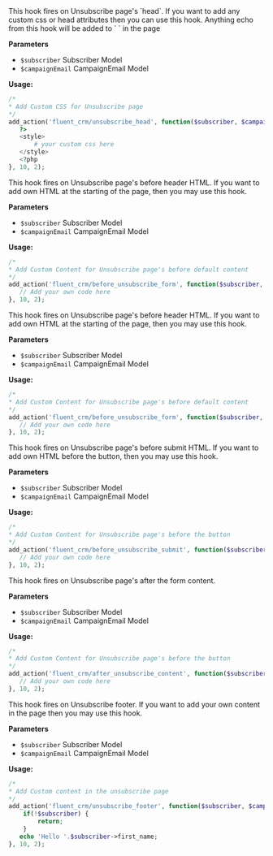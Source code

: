 <explain-block title="fluent_crm/unsubscribe_head">
This hook fires on Unsubscribe page's `head`. If you want to add any custom css or head attributes then you can use this hook.
Anything echo from this hook will be added to `<head> </head>` in the page

**Parameters**
- `$subscriber` Subscriber Model
- `$campaignEmail` CampaignEmail Model

**Usage:**
```php 
/*
* Add Custom CSS for Unsubscribe page
*/
add_action('fluent_crm/unsubscribe_head', function($subscriber, $campaignEmail) {
   ?>
   <style>
       # your custom css here
   </style>
   <?php
}, 10, 2);
```
</explain-block>

<explain-block title="fluent_crm/before_unsubscribe_form">
This hook fires on Unsubscribe page's before header HTML. If you want to add own HTML at the starting of the page, then you may use this hook.

**Parameters**
- `$subscriber` Subscriber Model
- `$campaignEmail` CampaignEmail Model

**Usage:**
```php 
/*
* Add Custom Content for Unsubscribe page's before default content
*/
add_action('fluent_crm/before_unsubscribe_form', function($subscriber, $campaignEmail) {
   // Add your own code here
}, 10, 2);
```
</explain-block>

<explain-block title="fluent_crm/before_unsubscribe_form">
This hook fires on Unsubscribe page's before header HTML. If you want to add own HTML at the starting of the page, then you may use this hook.

**Parameters**
- `$subscriber` Subscriber Model
- `$campaignEmail` CampaignEmail Model

**Usage:**
```php 
/*
* Add Custom Content for Unsubscribe page's before default content
*/
add_action('fluent_crm/before_unsubscribe_form', function($subscriber, $campaignEmail) {
   // Add your own code here
}, 10, 2);
```
</explain-block>

<explain-block title="fluent_crm/before_unsubscribe_submit">
This hook fires on Unsubscribe page's before submit HTML. If you want to add own HTML before the button, then you may use this hook.

**Parameters**
- `$subscriber` Subscriber Model
- `$campaignEmail` CampaignEmail Model

**Usage:**
```php 
/*
* Add Custom Content for Unsubscribe page's before the button
*/
add_action('fluent_crm/before_unsubscribe_submit', function($subscriber, $campaignEmail) {
   // Add your own code here
}, 10, 2);
```
</explain-block>

<explain-block title="fluent_crm/after_unsubscribe_content">
This hook fires on Unsubscribe page's after the form content.

**Parameters**
- `$subscriber` Subscriber Model
- `$campaignEmail` CampaignEmail Model

**Usage:**
```php 
/*
* Add Custom Content for Unsubscribe page's before the button
*/
add_action('fluent_crm/after_unsubscribe_content', function($subscriber, $campaignEmail) {
   // Add your own code here
}, 10, 2);
```
</explain-block>

<explain-block title="fluent_crm/unsubscribe_footer">
This hook fires on Unsubscribe footer. If you want to add your own content in the page then you may use this hook.

**Parameters**
- `$subscriber` Subscriber Model
- `$campaignEmail` CampaignEmail Model

**Usage:**
```php 
/*
* Add Custom content in the unsubscribe page
*/
add_action('fluent_crm/unsubscribe_footer', function($subscriber, $campaignEmail) {
    if(!$subscriber) {
        return;
    }
   echo 'Hello '.$subscriber->first_name;
}, 10, 2);
```
</explain-block>
